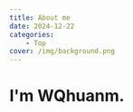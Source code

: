 ```yaml
---
title: About me
date: 2024-12-22
categories: 
    - Top
cover: /img/background.png
---
```


# I'm WQhuanm.

